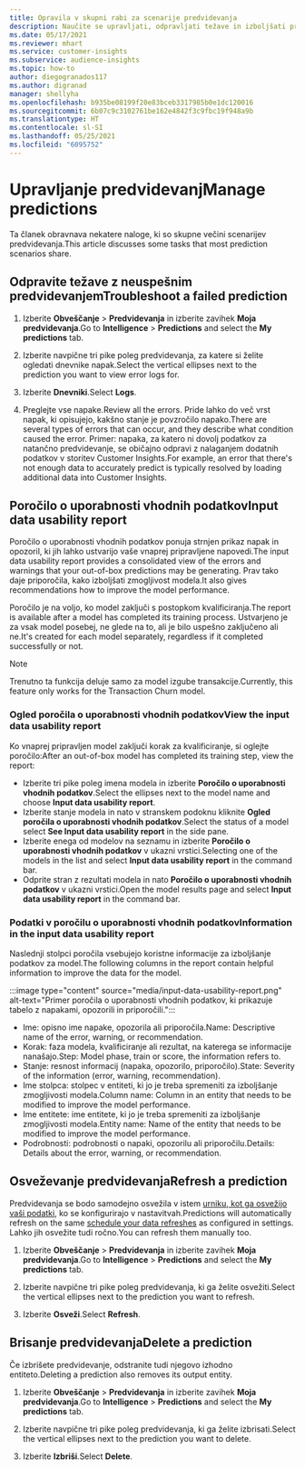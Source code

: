```yaml
---
title: Opravila v skupni rabi za scenarije predvidevanja
description: Naučite se upravljati, odpravljati težave in izboljšati predvidevanja.
ms.date: 05/17/2021
ms.reviewer: mhart
ms.service: customer-insights
ms.subservice: audience-insights
ms.topic: how-to
author: diegogranados117
ms.author: digranad
manager: shellyha
ms.openlocfilehash: b935be08199f20e83bceb3317985b0e1dc120016
ms.sourcegitcommit: 6b07c9c3102761be162e4842f3c9fbc19f948a9b
ms.translationtype: HT
ms.contentlocale: sl-SI
ms.lasthandoff: 05/25/2021
ms.locfileid: "6095752"
---
```

# <a name="manage-predictions"></a><span data-ttu-id="46471-103">Upravljanje predvidevanj</span><span class="sxs-lookup"><span data-stu-id="46471-103">Manage predictions</span></span>

<span data-ttu-id="46471-104">Ta članek obravnava nekatere naloge, ki so skupne večini scenarijev predvidevanja.</span><span class="sxs-lookup"><span data-stu-id="46471-104">This article discusses some tasks that most prediction scenarios share.</span></span>

## <a name="troubleshoot-a-failed-prediction"></a><span data-ttu-id="46471-105">Odpravite težave z neuspešnim predvidevanjem</span><span class="sxs-lookup"><span data-stu-id="46471-105">Troubleshoot a failed prediction</span></span>

1. <span data-ttu-id="46471-106">Izberite **Obveščanje** > **Predvidevanja** in izberite zavihek **Moja predvidevanja**.</span><span class="sxs-lookup"><span data-stu-id="46471-106">Go to **Intelligence** > **Predictions** and select the **My predictions** tab.</span></span>

1. <span data-ttu-id="46471-107">Izberite navpične tri pike poleg predvidevanja, za katere si želite ogledati dnevnike napak.</span><span class="sxs-lookup"><span data-stu-id="46471-107">Select the vertical ellipses next to the prediction you want to view error logs for.</span></span>

1. <span data-ttu-id="46471-108">Izberite **Dnevniki**.</span><span class="sxs-lookup"><span data-stu-id="46471-108">Select **Logs**.</span></span>

1. <span data-ttu-id="46471-109">Preglejte vse napake.</span><span class="sxs-lookup"><span data-stu-id="46471-109">Review all the errors.</span></span> <span data-ttu-id="46471-110">Pride lahko do več vrst napak, ki opisujejo, kakšno stanje je povzročilo napako.</span><span class="sxs-lookup"><span data-stu-id="46471-110">There are several types of errors that can occur, and they describe what condition caused the error.</span></span> <span data-ttu-id="46471-111">Primer: napaka, za katero ni dovolj podatkov za natančno predvidevanje, se običajno odpravi z nalaganjem dodatnih podatkov v storitev Customer Insights.</span><span class="sxs-lookup"><span data-stu-id="46471-111">For example, an error that there's not enough data to accurately predict is typically resolved by loading additional data into Customer Insights.</span></span>

## <a name="input-data-usability-report"></a><span data-ttu-id="46471-112">Poročilo o uporabnosti vhodnih podatkov</span><span class="sxs-lookup"><span data-stu-id="46471-112">Input data usability report</span></span>

<span data-ttu-id="46471-113">Poročilo o uporabnosti vhodnih podatkov ponuja strnjen prikaz napak in opozoril, ki jih lahko ustvarijo vaše vnaprej pripravljene napovedi.</span><span class="sxs-lookup"><span data-stu-id="46471-113">The input data usability report provides a consolidated view of the errors and warnings that your out-of-box predictions may be generating.</span></span> <span data-ttu-id="46471-114">Prav tako daje priporočila, kako izboljšati zmogljivost modela.</span><span class="sxs-lookup"><span data-stu-id="46471-114">It also gives recommendations how to improve the model performance.</span></span>

<span data-ttu-id="46471-115">Poročilo je na voljo, ko model zaključi s postopkom kvalificiranja.</span><span class="sxs-lookup"><span data-stu-id="46471-115">The report is available after a model has completed its training process.</span></span> <span data-ttu-id="46471-116">Ustvarjeno je za vsak model posebej, ne glede na to, ali je bilo uspešno zaključeno ali ne.</span><span class="sxs-lookup"><span data-stu-id="46471-116">It's created for each model separately, regardless if it completed successfully or not.</span></span>

> [!NOTE]
> <span data-ttu-id="46471-117">Trenutno ta funkcija deluje samo za model izgube transakcije.</span><span class="sxs-lookup"><span data-stu-id="46471-117">Currently, this feature only works for the Transaction Churn model.</span></span>

### <a name="view-the-input-data-usability-report"></a><span data-ttu-id="46471-118">Ogled poročila o uporabnosti vhodnih podatkov</span><span class="sxs-lookup"><span data-stu-id="46471-118">View the input data usability report</span></span>

<span data-ttu-id="46471-119">Ko vnaprej pripravljen model zaključi korak za kvalificiranje, si oglejte poročilo:</span><span class="sxs-lookup"><span data-stu-id="46471-119">After an out-of-box model has completed its training step, view the report:</span></span>
- <span data-ttu-id="46471-120">Izberite tri pike poleg imena modela in izberite **Poročilo o uporabnosti vhodnih podatkov**.</span><span class="sxs-lookup"><span data-stu-id="46471-120">Select the ellipses next to the model name and choose **Input data usability report**.</span></span>
- <span data-ttu-id="46471-121">Izberite stanje modela in nato v stranskem podoknu kliknite **Ogled poročila o uporabnosti vhodnih podatkov**.</span><span class="sxs-lookup"><span data-stu-id="46471-121">Select the status of a model select **See Input data usability report** in the side pane.</span></span>
- <span data-ttu-id="46471-122">Izberite enega od modelov na seznamu in izberite **Poročilo o uporabnosti vhodnih podatkov** v ukazni vrstici.</span><span class="sxs-lookup"><span data-stu-id="46471-122">Selecting one of the models in the list and select **Input data usability report** in the command bar.</span></span>
- <span data-ttu-id="46471-123">Odprite stran z rezultati modela in nato **Poročilo o uporabnosti vhodnih podatkov** v ukazni vrstici.</span><span class="sxs-lookup"><span data-stu-id="46471-123">Open the model results page and select **Input data usability report** in the command bar.</span></span>

### <a name="information-in-the-input-data-usability-report"></a><span data-ttu-id="46471-124">Podatki v poročilu o uporabnosti vhodnih podatkov</span><span class="sxs-lookup"><span data-stu-id="46471-124">Information in the input data usability report</span></span>

<span data-ttu-id="46471-125">Naslednji stolpci poročila vsebujejo koristne informacije za izboljšanje podatkov za model.</span><span class="sxs-lookup"><span data-stu-id="46471-125">The following columns in the report contain helpful information to improve the data for the model.</span></span>

:::image type="content" source="media/input-data-usability-report.png" alt-text="Primer poročila o uporabnosti vhodnih podatkov, ki prikazuje tabelo z napakami, opozorili in priporočili.":::

- <span data-ttu-id="46471-127">Ime: opisno ime napake, opozorila ali priporočila.</span><span class="sxs-lookup"><span data-stu-id="46471-127">Name: Descriptive name of the error, warning, or recommendation.</span></span>
- <span data-ttu-id="46471-128">Korak: faza modela, kvalificiranje ali rezultat, na katerega se informacije nanašajo.</span><span class="sxs-lookup"><span data-stu-id="46471-128">Step: Model phase, train or score, the information refers to.</span></span>
- <span data-ttu-id="46471-129">Stanje: resnost informacij (napaka, opozorilo, priporočilo).</span><span class="sxs-lookup"><span data-stu-id="46471-129">State: Severity of the information (error, warning, recommendation).</span></span>
- <span data-ttu-id="46471-130">Ime stolpca: stolpec v entiteti, ki jo je treba spremeniti za izboljšanje zmogljivosti modela.</span><span class="sxs-lookup"><span data-stu-id="46471-130">Column name: Column in an entity that needs to be modified to improve the model performance.</span></span>
- <span data-ttu-id="46471-131">Ime entitete: ime entitete, ki jo je treba spremeniti za izboljšanje zmogljivosti modela.</span><span class="sxs-lookup"><span data-stu-id="46471-131">Entity name: Name of the entity that needs to be modified to improve the model performance.</span></span>
- <span data-ttu-id="46471-132">Podrobnosti: podrobnosti o napaki, opozorilu ali priporočilu.</span><span class="sxs-lookup"><span data-stu-id="46471-132">Details: Details about the error, warning, or recommendation.</span></span>

## <a name="refresh-a-prediction"></a><span data-ttu-id="46471-133">Osveževanje predvidevanja</span><span class="sxs-lookup"><span data-stu-id="46471-133">Refresh a prediction</span></span>

<span data-ttu-id="46471-134">Predvidevanja se bodo samodejno osvežila v istem [urniku, kot ga osvežijo vaši podatki](system.md#schedule-tab), ko se konfigurirajo v nastavitvah.</span><span class="sxs-lookup"><span data-stu-id="46471-134">Predictions will automatically refresh on the same [schedule your data refreshes](system.md#schedule-tab) as configured in settings.</span></span> <span data-ttu-id="46471-135">Lahko jih osvežite tudi ročno.</span><span class="sxs-lookup"><span data-stu-id="46471-135">You can refresh them manually too.</span></span>

1. <span data-ttu-id="46471-136">Izberite **Obveščanje** > **Predvidevanja** in izberite zavihek **Moja predvidevanja**.</span><span class="sxs-lookup"><span data-stu-id="46471-136">Go to **Intelligence** > **Predictions** and select the **My predictions** tab.</span></span>

1. <span data-ttu-id="46471-137">Izberite navpične tri pike poleg predvidevanja, ki ga želite osvežiti.</span><span class="sxs-lookup"><span data-stu-id="46471-137">Select the vertical ellipses next to the prediction you want to refresh.</span></span>

1. <span data-ttu-id="46471-138">Izberite **Osveži**.</span><span class="sxs-lookup"><span data-stu-id="46471-138">Select **Refresh**.</span></span>

## <a name="delete-a-prediction"></a><span data-ttu-id="46471-139">Brisanje predvidevanja</span><span class="sxs-lookup"><span data-stu-id="46471-139">Delete a prediction</span></span>

<span data-ttu-id="46471-140">Če izbrišete predvidevanje, odstranite tudi njegovo izhodno entiteto.</span><span class="sxs-lookup"><span data-stu-id="46471-140">Deleting a prediction also removes its output entity.</span></span>

1. <span data-ttu-id="46471-141">Izberite **Obveščanje** > **Predvidevanja** in izberite zavihek **Moja predvidevanja**.</span><span class="sxs-lookup"><span data-stu-id="46471-141">Go to **Intelligence** > **Predictions** and select the **My predictions** tab.</span></span>

1. <span data-ttu-id="46471-142">Izberite navpične tri pike poleg predvidevanja, ki ga želite izbrisati.</span><span class="sxs-lookup"><span data-stu-id="46471-142">Select the vertical ellipses next to the prediction you want to delete.</span></span>

1. <span data-ttu-id="46471-143">Izberite **Izbriši**.</span><span class="sxs-lookup"><span data-stu-id="46471-143">Select **Delete**.</span></span>

